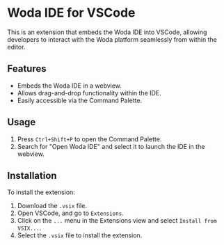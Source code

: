 # Woda IDE for VSCode

This is an extension that embeds the Woda IDE into VSCode, allowing developers to interact with the Woda platform seamlessly from within the editor.

## Features

- Embeds the Woda IDE in a webview.
- Allows drag-and-drop functionality within the IDE.
- Easily accessible via the Command Palette.

## Usage

1. Press `Ctrl+Shift+P` to open the Command Palette.
2. Search for "Open Woda IDE" and select it to launch the IDE in the webview.

## Installation

To install the extension:

1. Download the `.vsix` file.
2. Open VSCode, and go to `Extensions`.
3. Click on the `...` menu in the Extensions view and select `Install from VSIX...`.
4. Select the `.vsix` file to install the extension.
